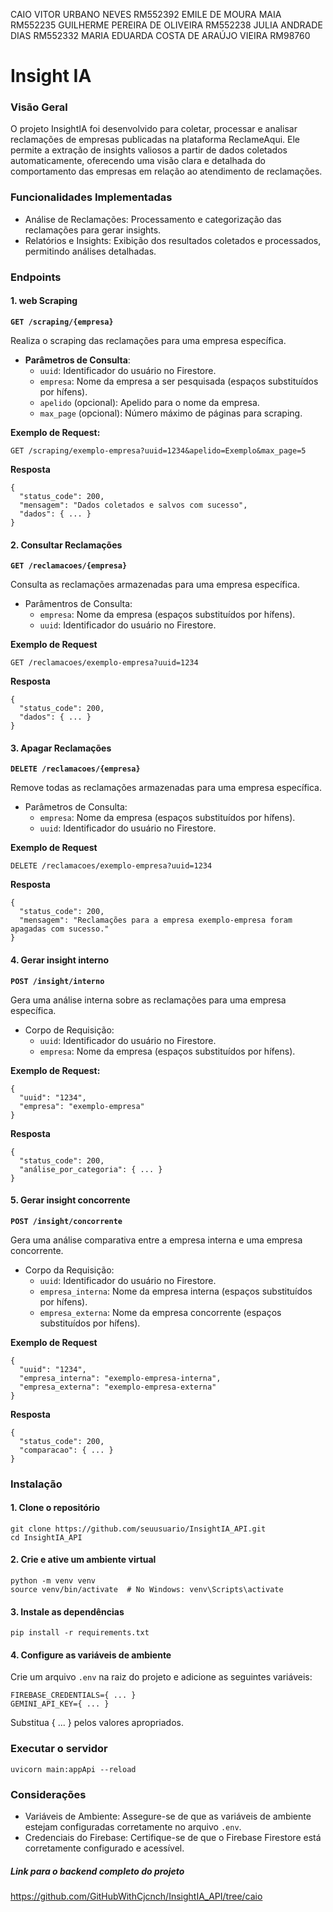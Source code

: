 CAIO VITOR URBANO NEVES RM552392
EMILE DE MOURA MAIA RM552235
GUILHERME PEREIRA DE OLIVEIRA RM552238
JULIA ANDRADE DIAS RM552332
MARIA EDUARDA COSTA DE ARAÚJO VIEIRA RM98760


# Insight IA

### Visão Geral
O projeto InsightIA foi desenvolvido para coletar, processar e analisar reclamações de empresas publicadas na plataforma ReclameAqui. Ele permite a extração de insights valiosos a partir de dados coletados automaticamente, oferecendo uma visão clara e detalhada do comportamento das empresas em relação ao atendimento de reclamações.

### Funcionalidades Implementadas
- Análise de Reclamações: Processamento e categorização das reclamações para gerar insights.
- Relatórios e Insights: Exibição dos resultados coletados e processados, permitindo análises detalhadas.

### Endpoints

#### 1. web Scraping

**`GET /scraping/{empresa}`**

Realiza o scraping das reclamações para uma empresa específica.

- **Parâmetros de Consulta**:
  - `uuid`: Identificador do usuário no Firestore.
  - `empresa`: Nome da empresa a ser pesquisada (espaços substituídos por hífens).
  - `apelido` (opcional): Apelido para o nome da empresa.
  - `max_page` (opcional): Número máximo de páginas para scraping.
 
**Exemplo de Request:**

```http
GET /scraping/exemplo-empresa?uuid=1234&apelido=Exemplo&max_page=5
```

**Resposta**
```
{
  "status_code": 200,
  "mensagem": "Dados coletados e salvos com sucesso",
  "dados": { ... }
}
```

#### 2. Consultar Reclamações

**`GET /reclamacoes/{empresa}`**

Consulta as reclamações armazenadas para uma empresa específica.

- Parâmentros de Consulta:
  - `empresa`: Nome da empresa (espaços substituídos por hífens).
  - `uuid`: Identificador do usuário no Firestore.

**Exemplo de Request**

```http
GET /reclamacoes/exemplo-empresa?uuid=1234
```

**Resposta**
```
{
  "status_code": 200,
  "dados": { ... }
}
```

#### 3. Apagar Reclamações

**`DELETE /reclamacoes/{empresa}`**

Remove todas as reclamações armazenadas para uma empresa específica.

- Parâmetros de Consulta:
  - `empresa`: Nome da empresa (espaços substituídos por hífens).
  - `uuid`: Identificador do usuário no Firestore.

**Exemplo de Request**

```http
DELETE /reclamacoes/exemplo-empresa?uuid=1234
```

**Resposta**

```
{
  "status_code": 200,
  "mensagem": "Reclamações para a empresa exemplo-empresa foram apagadas com sucesso."
}
```

#### 4. Gerar insight interno

**`POST /insight/interno`**

Gera uma análise interna sobre as reclamações para uma empresa específica.

- Corpo de Requisição:
  - `uuid`: Identificador do usuário no Firestore.
  - `empresa`: Nome da empresa (espaços substituídos por hífens).

**Exemplo de Request:**

```
{
  "uuid": "1234",
  "empresa": "exemplo-empresa"
}
```

**Resposta**

```
{
  "status_code": 200,
  "análise_por_categoria": { ... }
}
```

#### 5. Gerar insight concorrente

**`POST /insight/concorrente`**

Gera uma análise comparativa entre a empresa interna e uma empresa concorrente.

- Corpo da Requisição:
  - `uuid`: Identificador do usuário no Firestore.
  - `empresa_interna`: Nome da empresa interna (espaços substituídos por hífens).
  - `empresa_externa`: Nome da empresa concorrente (espaços substituídos por hífens).


**Exemplo de Request**

```
{
  "uuid": "1234",
  "empresa_interna": "exemplo-empresa-interna",
  "empresa_externa": "exemplo-empresa-externa"
}
```

**Resposta**

```
{
  "status_code": 200,
  "comparacao": { ... }
}
```

### Instalação

#### 1. Clone o repositório
```
git clone https://github.com/seuusuario/InsightIA_API.git
cd InsightIA_API
```

#### 2. Crie e ative um ambiente virtual
```
python -m venv venv
source venv/bin/activate  # No Windows: venv\Scripts\activate
```

#### 3. Instale as dependências
```
pip install -r requirements.txt
```

#### 4. Configure as variáveis de ambiente
Crie um arquivo `.env` na raiz do projeto e adicione as seguintes variáveis:

```
FIREBASE_CREDENTIALS={ ... }
GEMINI_API_KEY={ ... }
```
Substitua { ... } pelos valores apropriados.

### Executar o servidor
```
uvicorn main:appApi --reload
```

### Considerações
- Variáveis de Ambiente: Assegure-se de que as variáveis de ambiente estejam configuradas corretamente no arquivo `.env`.
- Credenciais do Firebase: Certifique-se de que o Firebase Firestore está corretamente configurado e acessível.


##### Link para o backend completo do projeto
https://github.com/GitHubWithCjcnch/InsightIA_API/tree/caio

